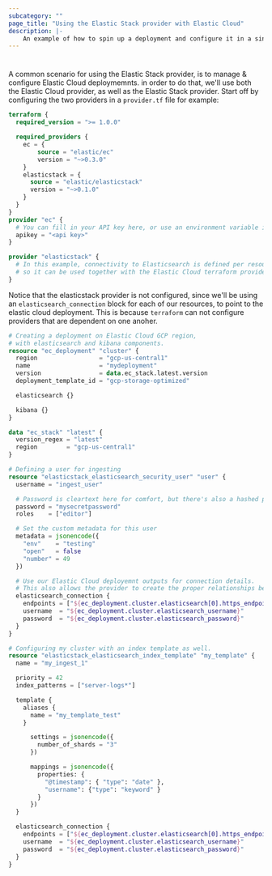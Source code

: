 ```yaml
---
subcategory: ""
page_title: "Using the Elastic Stack provider with Elastic Cloud"
description: |-
    An example of how to spin up a deployment and configure it in a single plan.
---
```


# 

A common scenario for using the Elastic Stack provider, is to manage & configure Elastic Cloud deploymemnts.
in order to do that, we'll use both the Elastic Cloud provider, as well as the Elastic Stack provider.
Start off by configuring the two providers in a `provider.tf` file for example:

```terraform
terraform {
  required_version = ">= 1.0.0"

  required_providers {
    ec = {
        source = "elastic/ec"
        version = "~>0.3.0"
    }
    elasticstack = {
      source = "elastic/elasticstack"
      version = "~>0.1.0"
    }
  }
}
provider "ec" {
  # You can fill in your API key here, or use an environment variable instead
  apikey = "<api key>"
}

provider "elasticstack" {
  # In this example, connectivity to Elasticsearch is defined per resource,
  # so it can be used together with the Elastic Cloud terraform provider.
}
```

Notice that the elasticstack provider is not configured, since we'll be using an `elasticsearch_connection` block
for each of our resources, to point to the elastic cloud deployment. This is because `terraform` can not configure providers that are dependent on one anoher.

```terraform
# Creating a deployment on Elastic Cloud GCP region,
# with elasticsearch and kibana components.
resource "ec_deployment" "cluster" {
  region                 = "gcp-us-central1"
  name			         = "mydeployment"
  version                = data.ec_stack.latest.version
  deployment_template_id = "gcp-storage-optimized"

  elasticsearch {}

  kibana {}
}

data "ec_stack" "latest" {
  version_regex = "latest"
  region        = "gcp-us-central1"
}

# Defining a user for ingesting
resource "elasticstack_elasticsearch_security_user" "user" {
  username = "ingest_user"

  # Password is cleartext here for comfort, but there's also a hashed password option
  password = "mysecretpassword"
  roles    = ["editor"]

  # Set the custom metadata for this user
  metadata = jsonencode({
    "env"    = "testing"
    "open"   = false
    "number" = 49
  })

  # Use our Elastic Cloud deployemnt outputs for connection details.
  # This also allows the provider to create the proper relationships between the two resources.
  elasticsearch_connection {
    endpoints = ["${ec_deployment.cluster.elasticsearch[0].https_endpoint}"]
    username  = "${ec_deployment.cluster.elasticsearch_username}"
    password  = "${ec_deployment.cluster.elasticsearch_password}"
  }
}

# Configuring my cluster with an index template as well.
resource "elasticstack_elasticsearch_index_template" "my_template" {
  name = "my_ingest_1"

  priority = 42
  index_patterns = ["server-logs*"]

  template {
    aliases {
      name = "my_template_test"
    }

      settings = jsonencode({
        number_of_shards = "3"
      })

      mappings = jsonencode({
        properties: {
          "@timestamp": { "type": "date" },
          "username": {"type": "keyword" }
        }
      })
  }

  elasticsearch_connection {
    endpoints = ["${ec_deployment.cluster.elasticsearch[0].https_endpoint}"]
    username  = "${ec_deployment.cluster.elasticsearch_username}"
    password  = "${ec_deployment.cluster.elasticsearch_password}"
  }
}
```
